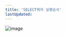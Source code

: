 ```yaml
---
title: 'SELECT쿼리 실행순서'
lastUpdated: 
---
```


![image](https://user-images.githubusercontent.com/81006587/198918916-5a48486e-eb32-4767-ace3-7a63f8e14066.png)
